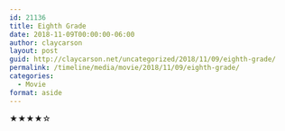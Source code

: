```yaml
---
id: 21136
title: Eighth Grade
date: 2018-11-09T00:00:00-06:00
author: claycarson
layout: post
guid: http://claycarson.net/uncategorized/2018/11/09/eighth-grade/
permalink: /timeline/media/movie/2018/11/09/eighth-grade/
categories:
  - Movie
format: aside
---
```

<div class="media-details"></div>

<div class="media-creator"></div>

<div class="media-rating">★★★★☆</div>